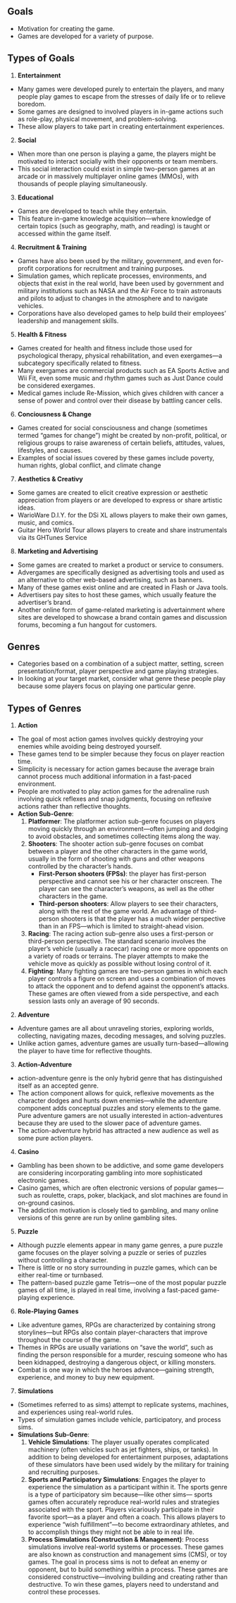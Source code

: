 ## Goals
- Motivation for creating the game.
- Games are developed for a variety of purpose.

## Types of Goals
1. **Entertainment**
 - Many games were developed purely to entertain the players, and many people play games to escape from the stresses of daily life or to relieve boredom.
 - Some games are designed to involved players in in-game actions such as role-play, physical movement, and problem-solving.
 - These allow players to take part in creating entertainment experiences.
2. **Social**
 -  When more than one person is playing a game, the players might be motivated to interact socially with their opponents or team members.
 -  This social interaction could exist in simple two-person games at an arcade or in massively multiplayer online games (MMOs), with thousands of people playing simultaneously.
3. **Educational**
 - Games are developed to teach while they entertain.
 - This feature in-game knowledge acquisition—where knowledge of certain topics (such as geography, math, and reading) is taught or accessed within the game itself.
4. **Recruitment & Training**
 - Games have also been used by the military, government, and even for-profit corporations for recruitment and training purposes.
 - Simulation games, which replicate processes, environments, and objects that exist in the real world, have been used by government and military institutions such as NASA and the Air Force to train astronauts and pilots to adjust to changes in the atmosphere and to navigate vehicles.
 - Corporations have also developed games to help build their employees’ leadership and management skills.
5. **Health & Fitness**
 - Games created for health and fitness include those used for psychological therapy, physical rehabilitation, and even exergames—a subcategory specifically related to fitness.
 - Many exergames are commercial products such as EA Sports Active and Wii Fit, even some music and rhythm games such as Just Dance could be considered exergames.
 - Medical games include Re-Mission, which gives children with cancer a sense of power and control over their disease by battling cancer cells.
6. **Conciousness & Change**
 - Games created for social consciousness and change (sometimes termed “games for change”) might be created by non-profit, political, or religious groups to raise awareness of certain beliefs, attitudes, values, lifestyles, and causes.
 - Examples of social issues covered by these games include poverty, human rights, global conflict, and climate change
7. **Aesthetics & Creativy**
 - Some games are created to elicit creative expression or aesthetic appreciation from players or are developed to express or share artistic ideas.
 - WarioWare D.I.Y. for the DSi XL allows players to make their own games, music, and comics.
 - Guitar Hero World Tour allows players to create and share instrumentals via its GHTunes Service
8. **Marketing and Advertising**
 - Some games are created to market a product or service to consumers.
 - Advergames are specifically designed as advertising tools and used as an alternative to other web-based advertising, such as banners.
 - Many of these games exist online and are created in Flash or Java tools.
 - Advertisers pay sites to host these games, which usually feature the advertiser’s brand.
 - Another online form of game-related marketing is advertainment where sites are developed to showcase a brand contain games and discussion forums, becoming a fun hangout for customers.

## Genres
- Categories based on a combination of a subject matter, setting, screen presentation/format, player perspective and game playing strategies.
- In looking at your target market, consider what genre these people play because some players focus on playing one particular genre.

## Types of Genres
1. **Action**
 - The goal of most action games involves quickly destroying your enemies while avoiding being destroyed yourself.
 - These games tend to be simpler because they focus on player reaction time.
 - Simplicity is necessary for action games because the average brain cannot process much additional information in a fast-paced environment.
 - People are motivated to play action games for the adrenaline rush involving quick reflexes and snap judgments, focusing on reflexive actions rather than reflective thoughts.
 - **Action Sub-Genre**:
   1. **Platformer**: The platformer action sub-genre focuses on players moving quickly through an environment—often jumping and dodging to avoid obstacles, and sometimes collecting items along the way.
   2. **Shooters**: The shooter action sub-genre focuses on combat between a player and the other characters in the game world, usually in the form of shooting with guns and other weapons controlled by the character’s hands.
      - **First-Person shooters (FPSs)**: the player has first-person perspective and cannot see his or her character onscreen. The player can see the character’s weapons, as well as the other characters in the game.
      - **Third-person shooters**: Allow players to see their characters, along with the rest of the game world. An advantage of third-person shooters is that the player has a much wider perspective than in an FPS—which is limited to straight-ahead vision.
   3. **Racing**: The racing action sub-genre also uses a first-person or third-person perspective. The standard scenario involves the player’s vehicle (usually a racecar) racing one or more opponents on a variety of roads or terrains. The player attempts to make the vehicle move as quickly as possible without losing control of it.
   4. **Fighting**: Many fighting games are two-person games in which each player controls a figure on screen and uses a combination of moves to attack the opponent and to defend against the opponent’s attacks. These games are often viewed from a side perspective, and each session lasts only an average of 90 seconds.
2. **Adventure**
 - Adventure games are all about unraveling stories, exploring worlds, collecting, navigating mazes, decoding messages, and solving puzzles.
 - Unlike action games, adventure games are usually turn-based—allowing the player to have time for reflective thoughts.
3. **Action-Adventure**
 - action-adventure genre is the only hybrid genre that has distinguished itself as an accepted genre.
 - The action component allows for quick, reflexive movements as the character dodges and hunts down enemies—while the adventure component adds conceptual puzzles and story elements to the game. Pure adventure gamers are not usually interested in action-adventures because they are used to the slower pace of adventure games.
 - The action-adventure hybrid has attracted a new audience as well as some pure action players.
4. **Casino**
 - Gambling has been shown to be addictive, and some game developers are considering incorporating gambling into more sophisticated electronic games.
 - Casino games, which are often electronic versions of popular games—such as roulette, craps, poker, blackjack, and slot machines are found in on-ground casinos.
 - The addiction motivation is closely tied to gambling, and many online versions of this genre are run by online gambling sites.
5. **Puzzle**
 - Although puzzle elements appear in many game genres, a pure puzzle game focuses on the player solving a puzzle or series of puzzles without controlling a character.
 - There is little or no story surrounding in puzzle games, which can be either real-time or turnbased.
 - The pattern-based puzzle game Tetris—one of the most popular puzzle games of all time, is played in real time, involving a fast-paced game-playing experience.
6. **Role-Playing Games**
 - Like adventure games, RPGs are characterized by containing strong storylines—but RPGs also contain player-characters that improve throughout the course of the game.
 - Themes in RPGs are usually variations on “save the world”, such as finding the person responsible for a murder, rescuing someone who has been kidnapped, destroying a dangerous object, or killing monsters.
 - Combat is one way in which the heroes advance—gaining strength, experience, and money to buy new equipment.
7. **Simulations**
 - (Sometimes referred to as sims) attempt to replicate systems, machines, and experiences using real-world rules.
 - Types of simulation games include vehicle, participatory, and process sims.
 - **Simulations Sub-Genre**:
   1. **Vehicle Simulations**: The player usually operates complicated machinery (often vehicles such as jet fighters, ships, or tanks). In addition to being developed for entertainment purposes, adaptations of these simulators have been used widely by the military for training and recruiting purposes.
   2. **Sports and Participatory Simulations**: Engages the player to experience the simulation as a participant within it. The sports genre is a type of participatory sim because—like other sims— sports games often accurately reproduce real-world rules and strategies associated with the sport. Players vicariously participate in their favorite sport—as a player and often a coach. This allows players to experience “wish fulfillment”—to become extraordinary athletes, and to accomplish things they might not be able to in real life.
   3. **Process Simulations (Construction & Management)**: Process simulations involve real-world systems or processes. These games are also known as construction and management sims (CMS), or toy games. The goal in process sims is not to defeat an enemy or opponent, but to build something within a process. These games are considered constructive—involving building and creating rather than destructive. To win these games, players need to understand and control these processes.
